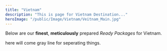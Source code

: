 ```yaml
---
title: "Vietnam"
description: "This is page for Vietnam Destination..."
heroImage: "/public/Image/Vietnam/Veitnam_Main.jpg"
---
```


Below are our **finest**, **meticulously** prepared *Ready Packages* for Vietnam.

<p>here will come gray line for seperating things.</p>